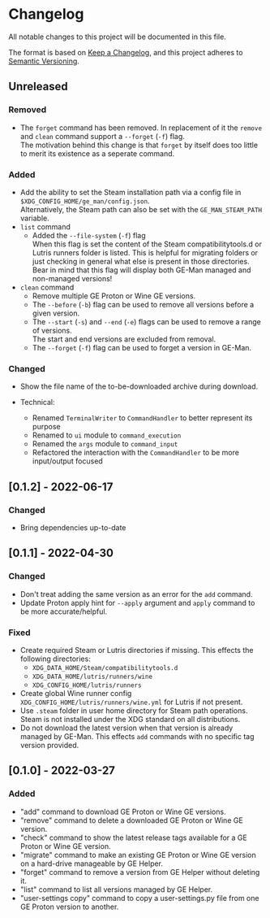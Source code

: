 # Changelog

All notable changes to this project will be documented in this file.

The format is based on [Keep a Changelog](https://keepachangelog.com/en/1.0.0/), and this project adheres
to [Semantic Versioning](https://semver.org/spec/v2.0.0.html).

## Unreleased

### Removed

* The `forget` command has been removed. In replacement of it the `remove` and `clean` command support
  a `--forget` (`-f`) flag.<br>
  The motivation behind this change is that `forget` by itself does too little to merit its existence as a seperate
  command.

### Added

* Add the ability to set the Steam installation path via a config file in `$XDG_CONFIG_HOME/ge_man/config.json`. <br>
  Alternatively, the Steam path can also be set with the `GE_MAN_STEAM_PATH` variable.
* `list` command
  * Added the `--file-system` (`-f`) flag<br>
    When this flag is set the content of the Steam compatibilitytools.d or Lutris runners folder is listed. This is
    helpful for migrating folders or just checking in general what else is present in those directories. Bear in
    mind that this flag will display both GE-Man managed and non-managed versions!
* `clean` command
  * Remove multiple GE Proton or Wine GE versions.
  * The `--before` (`-b`) flag can be used to remove all versions before a given version.
  * The `--start` (`-s`) and `--end` (`-e`) flags can be used to remove a range of versions.<br>
    The start and end versions are excluded from removal.
  * The `--forget` (`-f`) flag can be used to forget a version in GE-Man.

### Changed

* Show the file name of the to-be-downloaded archive during download.

* Technical:
  * Renamed `TerminalWriter` to `CommandHandler` to better represent its purpose
  * Renamed to `ui` module to `command_execution`
  * Renamed the `args` module to `command_input`
  * Refactored the interaction with the `CommandHandler` to be more input/output focused

## [0.1.2] - 2022-06-17

### Changed

* Bring dependencies up-to-date

## [0.1.1] - 2022-04-30

### Changed

* Don't treat adding the same version as an error for the `add` command.
* Update Proton apply hint for `--apply` argument and `apply` command to be more accurate/helpful.

### Fixed

* Create required Steam or Lutris directories if missing. This effects the following directories:
  * `XDG_DATA_HOME/Steam/compatibilitytools.d`
  * `XDG_DATA_HOME/lutris/runners/wine`
  * `XDG_CONFIG_HOME/lutris/runners`
* Create global Wine runner config `XDG_CONFIG_HOME/lutris/runners/wine.yml` for Lutris if not present.
* Use `.steam` folder in user home directory for Steam path operations. Steam is not installed under the XDG
  standard on all distributions.
* Do not download the latest version when that version is already managed by GE-Man. This effects `add` commands
  with no specific tag version provided.

## [0.1.0] - 2022-03-27

### Added

* "add" command to download GE Proton or Wine GE versions.
* "remove" command to delete a downloaded GE Proton or Wine GE version.
* "check" command to show the latest release tags available for a GE Proton or Wine GE version.
* "migrate" command to make an existing GE Proton or Wine GE version on a hard-drive manageable by GE Helper.
* "forget" command to remove a version from GE Helper without deleting it.
* "list" command to list all versions managed by GE Helper.
* "user-settings copy" command to copy a user-settings.py file from one GE Proton version to another.